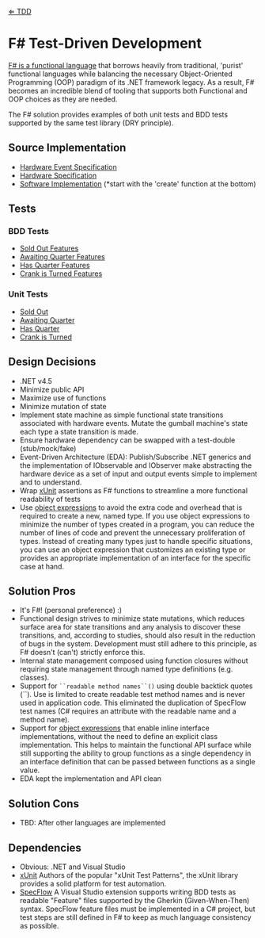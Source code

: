 [&lArr; TDD](../../)

# F# Test-Driven Development

[F# is a functional language](http://fsharp.org) that borrows heavily from traditional, 'purist' functional languages while balancing the necessary Object-Oriented Programming (OOP) paradigm of its .NET framework legacy.  As a result, F# becomes an incredible blend of tooling that supports both Functional and OOP choices as they are needed.

The F# solution provides examples of both unit tests and BDD tests supported by the same test library (DRY principle).

## Source Implementation

 * [Hardware Event Specification](../../f%23/src/Gumball.Hardware/EventTypes.fsi)
 * [Hardware Specification](../../f%23/src/Gumball.Hardware/HardwareTypes.fsi)
 * [Software Implementation](../../f%23/src/Gumball/GumballMachine.fs)
   (*start with the 'create' function at the bottom)

## Tests

### BDD Tests

 * [Sold Out Features](../../f%23/src/Gumball.Tests.Features/SoldOut.feature)
 * [Awaiting Quarter Features](../../f%23/src/Gumball.Tests.Features/Refill.feature)
 * [Has Quarter Features](../../f%23/src/Gumball.Tests.Features/Quarter.feature)
 * [Crank is Turned Features](../../f%23/src/Gumball.Tests.Features/Crank.feature)

### Unit Tests

 * [Sold Out](../../f%23/src/Gumball.Tests.Unit/SoldOutGumballTests.fs)
 * [Awaiting Quarter](../../f%23/src/Gumball.Tests.Unit/RefillGumballTests.fs)
 * [Has Quarter](../../f%23/src/Gumball.Tests.Unit/QuarterGumballTests.fs)
 * [Crank is Turned](../../f%23/src/Gumball.Tests.Unit/CrankGumballTests.fs)

## Design Decisions

 * .NET v4.5
 * Minimize public API
 * Maximize use of functions
 * Minimize mutation of state
 * Implement state machine as simple functional state transitions associated with hardware events. Mutate the gumball machine's state each type a state transition is made.
 * Ensure hardware dependency can be swapped with a test-double (stub/mock/fake)
 * Event-Driven Architecture (EDA): Publish/Subscribe
   .NET generics and the implementation of IObservable and IObserver make abstracting the hardware device as a set of input and output events simple to implement and to understand.
 * Wrap [xUnit](http://github.com/xunit/xunit) assertions as F# functions to streamline a more functional readability of tests
 * Use [object expressions](http://msdn.microsoft.com/en-us/library/dd233237.aspx) to avoid the extra code and overhead that is required to create a new, named type. If you use object expressions to minimize the number of types created in a program, you can reduce the number of lines of code and prevent the unnecessary proliferation of types. Instead of creating many types just to handle specific situations, you can use an object expression that customizes an existing type or provides an appropriate implementation of an interface for the specific case at hand.

## Solution Pros

 * It's F#! (personal preference) :)
 * Functional design strives to minimize state mutations, which reduces surface area for state transitions and any analysis to discover these transitions, and, according to studies, should also result in the reduction of bugs in the system.  Development must still adhere to this principle, as F# doesn't (can't) strictly enforce this.
 * Internal state management composed using function closures without requiring state management through named type definitions (e.g. classes).
 * Support for ``` ``readable method names``() ``` using double backtick quotes (``).  Use is limited to create readable test method names and is never used in application code.  This eliminated the duplication of SpecFlow test names (C# requires an attribute with the readable name and a method name).
 * Support for [object expressions](http://msdn.microsoft.com/en-us/library/dd233237.aspx) that enable inline interface implementations, without the need to define an explicit class implementation.  This helps to maintain the functional API surface while still supporting the ability to group functions as a single dependency in an interface definition that can be passed between functions as a single value.
 * EDA kept the implementation and API clean

## Solution Cons

 * TBD: After other languages are implemented

## Dependencies
 
 * Obvious: .NET and Visual Studio
 * [xUnit](http://github.com/xunit/xunit)
   Authors of the popular "xUnit Test Patterns", the xUnit library provides a solid platform for test automation.
 * [SpecFlow](http://www.specflow.org)
   A Visual Studio extension supports writing BDD tests as readable "Feature" files supported by the Gherkin (Given-When-Then) syntax. SpecFlow feature files must be implemented in a C# project, but test steps are still defined in F# to keep as much language consistency as possible.
